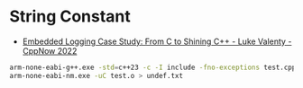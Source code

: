 <!-- SPDX-License-Identifier: BSL-1.0 -->
<!-- SPDX-FileCopyrightText: Copyright (C) 2023 Tobias Hienzsch -->

# String Constant

- [Embedded Logging Case Study: From C to Shining C++ - Luke Valenty -CppNow 2022](https://youtu.be/Dt0vx-7e_B0)

```sh
arm-none-eabi-g++.exe -std=c++23 -c -I include -fno-exceptions test.cpp
arm-none-eabi-nm.exe -uC test.o > undef.txt
```

